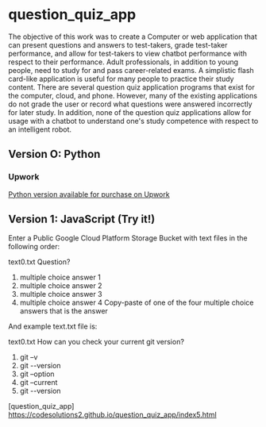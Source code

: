 # question_quiz_app

The objective of this work was to create a Computer or web application that can present questions and answers to test-takers, grade test-taker performance, and allow for test-takers to view chatbot performance with respect to their performance. Adult professionals, in addition to young people, need to study for and pass career-related exams. A simplistic flash card-like application is useful for many people to practice their study content. There are several question quiz application programs that exist for the computer, cloud, and phone. However, many of the existing applications do not grade the user or record what questions were answered incorrectly for later study. In addition, none of the question quiz applications allow for usage with a chatbot to understand one's study competence with respect to an intelligent robot.

## Version O: Python

### Upwork
[Python version available for purchase on Upwork](https://www.upwork.com/services/product/development-it-python-question-quiz-application-chatgpt-integration-1737089485247094784)


## Version 1: JavaScript (Try it!)

Enter a Public Google Cloud Platform Storage Bucket with text files in the following order:

text0.txt
Question?
1. multiple choice answer 1
1. multiple choice answer 2
3. multiple choice answer 3
4. multiple choice answer 4
Copy-paste of one of the four multiple choice answers that is the answer

And example text.txt file is:

text0.txt
How can you check your current git version? 
1. git –v
1. git --version
3. git –option
4. git –current
2. git --version


[question_quiz_app] https://codesolutions2.github.io/question_quiz_app/index5.html
